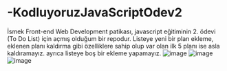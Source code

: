 # -KodluyoruzJavaScriptOdev2
İsmek Front-end Web Development patikası, javascript eğitiminin 2. ödevi (To Do List) için açmış olduğum bir repodur.
Listeye yeni bir plan ekleme, eklenen planı kaldırma gibi özelliklere sahip olup var olan ilk 5 planı ise asla kaldıramayız. ayrıca listeye boş bir ekleme yapamayız.
![image](https://user-images.githubusercontent.com/68962573/140009756-4bfb1139-7403-4190-ba6d-f6f7b4a81183.png)
![image](https://user-images.githubusercontent.com/68962573/140009781-a8eebecd-8369-4508-8f9e-131a7193c025.png)
![image](https://user-images.githubusercontent.com/68962573/140009812-acd2caaa-0529-4175-9882-4cd0f9e02b1b.png)


